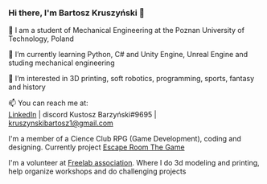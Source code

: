 ### Hi there, I'm Bartosz Kruszyński 👋

🔭 I am a student of Mechanical Engineering at the Poznan University of Technology, Poland

🌱 I’m currently learning Python, C# and Unity Engine, Unreal Engine and studing mechanical engineering

👀 I’m interested in 3D printing, soft robotics, programming, sports, fantasy and history

📫 You can reach me at:<br>
[LinkedIn](https://www.linkedin.com/in/bartosz-kruszyński-22214923a/) | discord Kustosz Barzyński#9695 | kruszynskibartosz1@gmail.com

I'm a member of a Cience Club RPG (Game Development), coding and designing. Currently project [Escape Room The Game](https://github.com/Aenvis/escape-room-game)

I'm a volunteer at [Freelab association](https://www.facebook.com/freelab). Where I do 3d modeling and printing, help organize workshops and do challenging projects

<!-- [![Anurag's GitHub stats](https://github-readme-stats.vercel.app/api?username=Bartosz383)](https://github.com/Bartosz383/github-readme-stats)

<!--
**Bartosz383/Bartosz383** is a ✨ _special_ ✨ repository because its `README.md` (this file) appears on your GitHub profile.

Here are some ideas to get you started:

- 🔭 I’m currently working on ...
- 🌱 I’m currently learning ...
- 👯 I’m looking to collaborate on ...
- 🤔 I’m looking for help with ...
- 💬 Ask me about ...
- 📫 How to reach me: ...
- 😄 Pronouns: ...
- ⚡ Fun fact: ...
-->
